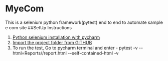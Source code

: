 # MyeCom
This is a selenium python framework(pytest) end to end to automate sample e com site
##SetUp Instructions
1. [Python selenium installation with pycharm](https://www.javatpoint.com/selenium-python)
2. [Import the project folder from GITHUB](https://stackoverflow.com/questions/41023928/import-github-repository-to-pycharm)
3. To run the test, Go to pycharm terminal and enter - pytest -v --html=Reports//report.html --self-contained-html  -v

